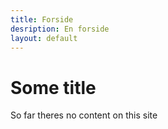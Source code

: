 ```yaml
---
title: Forside
desription: En forside
layout: default
---
```


# Some title
So far theres no content on this site
